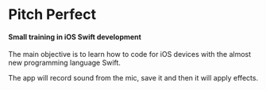 # Pitch Perfect
#### Small training in iOS Swift development

The main objective is to learn how to code for iOS devices with the almost new programming language Swift. 

The app will record sound from the mic, save it and then it will apply effects.
